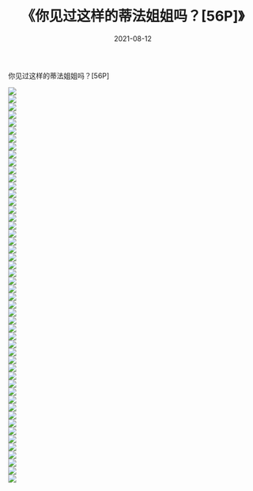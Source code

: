 ﻿---
layout: post
title:  《你见过这样的蒂法姐姐吗？[56P]》
date:   2021-08-12
img: http://pic.660000.xyz/1:/性感/2021/你见过这样的蒂法姐姐吗？[56P]/000.jpg
categories: [美女, 清纯, 唯美]
---

你见过这样的蒂法姐姐吗？[56P]

  ![](http://pic.660000.xyz/1:/性感/2021/你见过这样的蒂法姐姐吗？[56P]/001.jpg) <br> ![](http://pic.660000.xyz/1:/性感/2021/你见过这样的蒂法姐姐吗？[56P]/002.jpg) <br> ![](http://pic.660000.xyz/1:/性感/2021/你见过这样的蒂法姐姐吗？[56P]/003.jpg) <br> ![](http://pic.660000.xyz/1:/性感/2021/你见过这样的蒂法姐姐吗？[56P]/004.jpg) <br> ![](http://pic.660000.xyz/1:/性感/2021/你见过这样的蒂法姐姐吗？[56P]/005.jpg) <br> ![](http://pic.660000.xyz/1:/性感/2021/你见过这样的蒂法姐姐吗？[56P]/006.jpg) <br> ![](http://pic.660000.xyz/1:/性感/2021/你见过这样的蒂法姐姐吗？[56P]/007.jpg) <br> ![](http://pic.660000.xyz/1:/性感/2021/你见过这样的蒂法姐姐吗？[56P]/008.jpg) <br> ![](http://pic.660000.xyz/1:/性感/2021/你见过这样的蒂法姐姐吗？[56P]/009.jpg) <br> ![](http://pic.660000.xyz/1:/性感/2021/你见过这样的蒂法姐姐吗？[56P]/010.jpg) <br> ![](http://pic.660000.xyz/1:/性感/2021/你见过这样的蒂法姐姐吗？[56P]/011.jpg) <br> ![](http://pic.660000.xyz/1:/性感/2021/你见过这样的蒂法姐姐吗？[56P]/012.jpg) <br> ![](http://pic.660000.xyz/1:/性感/2021/你见过这样的蒂法姐姐吗？[56P]/013.jpg) <br> ![](http://pic.660000.xyz/1:/性感/2021/你见过这样的蒂法姐姐吗？[56P]/014.jpg) <br> ![](http://pic.660000.xyz/1:/性感/2021/你见过这样的蒂法姐姐吗？[56P]/015.jpg) <br> ![](http://pic.660000.xyz/1:/性感/2021/你见过这样的蒂法姐姐吗？[56P]/016.jpg) <br> ![](http://pic.660000.xyz/1:/性感/2021/你见过这样的蒂法姐姐吗？[56P]/017.jpg) <br> ![](http://pic.660000.xyz/1:/性感/2021/你见过这样的蒂法姐姐吗？[56P]/018.jpg) <br> ![](http://pic.660000.xyz/1:/性感/2021/你见过这样的蒂法姐姐吗？[56P]/019.jpg) <br> ![](http://pic.660000.xyz/1:/性感/2021/你见过这样的蒂法姐姐吗？[56P]/020.jpg) <br> ![](http://pic.660000.xyz/1:/性感/2021/你见过这样的蒂法姐姐吗？[56P]/021.jpg) <br> ![](http://pic.660000.xyz/1:/性感/2021/你见过这样的蒂法姐姐吗？[56P]/022.jpg) <br> ![](http://pic.660000.xyz/1:/性感/2021/你见过这样的蒂法姐姐吗？[56P]/023.jpg) <br> ![](http://pic.660000.xyz/1:/性感/2021/你见过这样的蒂法姐姐吗？[56P]/024.jpg) <br> ![](http://pic.660000.xyz/1:/性感/2021/你见过这样的蒂法姐姐吗？[56P]/025.jpg) <br> ![](http://pic.660000.xyz/1:/性感/2021/你见过这样的蒂法姐姐吗？[56P]/026.jpg) <br> ![](http://pic.660000.xyz/1:/性感/2021/你见过这样的蒂法姐姐吗？[56P]/027.jpg) <br> ![](http://pic.660000.xyz/1:/性感/2021/你见过这样的蒂法姐姐吗？[56P]/028.jpg) <br> ![](http://pic.660000.xyz/1:/性感/2021/你见过这样的蒂法姐姐吗？[56P]/029.jpg) <br> ![](http://pic.660000.xyz/1:/性感/2021/你见过这样的蒂法姐姐吗？[56P]/030.jpg) <br> ![](http://pic.660000.xyz/1:/性感/2021/你见过这样的蒂法姐姐吗？[56P]/031.jpg) <br> ![](http://pic.660000.xyz/1:/性感/2021/你见过这样的蒂法姐姐吗？[56P]/032.jpg) <br> ![](http://pic.660000.xyz/1:/性感/2021/你见过这样的蒂法姐姐吗？[56P]/033.jpg) <br> ![](http://pic.660000.xyz/1:/性感/2021/你见过这样的蒂法姐姐吗？[56P]/034.jpg) <br> ![](http://pic.660000.xyz/1:/性感/2021/你见过这样的蒂法姐姐吗？[56P]/035.jpg) <br> ![](http://pic.660000.xyz/1:/性感/2021/你见过这样的蒂法姐姐吗？[56P]/036.jpg) <br> ![](http://pic.660000.xyz/1:/性感/2021/你见过这样的蒂法姐姐吗？[56P]/037.jpg) <br> ![](http://pic.660000.xyz/1:/性感/2021/你见过这样的蒂法姐姐吗？[56P]/038.jpg) <br> ![](http://pic.660000.xyz/1:/性感/2021/你见过这样的蒂法姐姐吗？[56P]/039.jpg) <br> ![](http://pic.660000.xyz/1:/性感/2021/你见过这样的蒂法姐姐吗？[56P]/040.jpg) <br> ![](http://pic.660000.xyz/1:/性感/2021/你见过这样的蒂法姐姐吗？[56P]/041.jpg) <br> ![](http://pic.660000.xyz/1:/性感/2021/你见过这样的蒂法姐姐吗？[56P]/042.jpg) <br> ![](http://pic.660000.xyz/1:/性感/2021/你见过这样的蒂法姐姐吗？[56P]/043.jpg) <br> ![](http://pic.660000.xyz/1:/性感/2021/你见过这样的蒂法姐姐吗？[56P]/044.jpg) <br> ![](http://pic.660000.xyz/1:/性感/2021/你见过这样的蒂法姐姐吗？[56P]/045.jpg) <br> ![](http://pic.660000.xyz/1:/性感/2021/你见过这样的蒂法姐姐吗？[56P]/046.jpg) <br> ![](http://pic.660000.xyz/1:/性感/2021/你见过这样的蒂法姐姐吗？[56P]/047.jpg) <br> ![](http://pic.660000.xyz/1:/性感/2021/你见过这样的蒂法姐姐吗？[56P]/048.jpg) <br> ![](http://pic.660000.xyz/1:/性感/2021/你见过这样的蒂法姐姐吗？[56P]/049.jpg) <br> ![](http://pic.660000.xyz/1:/性感/2021/你见过这样的蒂法姐姐吗？[56P]/050.jpg) <br>